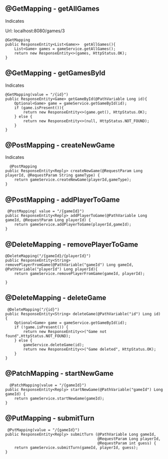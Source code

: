 

## @GetMapping - getAllGames

Indicates

Url: localhost:8080/games/3


    @GetMapping
    public ResponseEntity<List<Game>>  getAllGames(){
        List<Game> games = gameService.getAllGames();
        return new ResponseEntity<>(games, HttpStatus.OK);
    }

## @GetMapping - getGamesById

Indicates


    @GetMapping(value = "/{id}")
    public ResponseEntity<Game> getGameById(@PathVariable Long id){
        Optional<Game> game = gameService.getGameById(id);
        if (game.isPresent()){
            return new ResponseEntity<>(game.get(), HttpStatus.OK);
        } else {
            return new ResponseEntity<>(null, HttpStatus.NOT_FOUND);
        }
    }
    
## @PostMapping - createNewGame

Indicates

      @PostMapping
    public ResponseEntity<Reply> createNewGame(@RequestParam Long playerId, @RequestParam String gameType) {
        return gameService.createNewGame(playerId,gameType);
    }
    
## @PostMapping - addPlayerToGame 

    
     @PostMapping( value = "/{gameId}")
    public ResponseEntity<Reply> addPlayerToGame(@PathVariable Long gameId, @RequestParam Long playerId) {
        return gameService.addPlayerToGame(playerId,gameId);
    }

## @DeleteMapping - removePlayerToGame

    
    @DeleteMapping("/{gameId}/{playerId}")
    public ResponseEntity<String> removePlayerFromGame(@PathVariable("gameId") Long gameId, @PathVariable("playerId") Long playerId){
        return gameService.removePlayerFromGame(gameId, playerId);

    }
    
## @DeleteMapping - deleteGame 
   
    
    
     @DeleteMapping("/{id}")
    public ResponseEntity<String> deleteGame(@PathVariable("id") Long id) {
        Optional<Game> game = gameService.getGameById(id);
        if (!game.isPresent()) {
            return new ResponseEntity<>("Game not found",HttpStatus.NOT_FOUND);
        } else {
            gameService.deleteGame(id);
            return new ResponseEntity<>("Game deleted", HttpStatus.OK);
        }
    }
    
    
## @PatchMapping - startNewGame

    
      @PatchMapping(value = "/{gameId}")
    public ResponseEntity<Reply> startNewGame(@PathVariable("gameId") Long gameId) {
        return gameService.startNewGame(gameId);
    }
    
    
## @PutMapping - submitTurn

    
     @PutMapping(value = "/{gameId}")
    public ResponseEntity<Reply> submitTurn (@PathVariable Long gameId,
                                             @RequestParam Long playerId,
                                             @RequestParam int guess) {
        return gameService.submitTurn(gameId, playerId, guess);
    }
